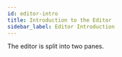 ```yaml
---
id: editor-intro
title: Introduction to the Editor
sidebar_label: Editor Introduction
---
```


The editor is split into two panes.
